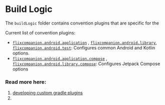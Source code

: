 # Build Logic

The `buildLogic` folder contains convention plugins that are specific for the

Current list of convention plugins:

-   [`flixcompanion.android.application`](convention/src/main/kotlin/AndroidApplicationConventionPlugin.kt)
    ,
    [`flixcompanion.android.library`](convention/src/main/kotlin/AndroidLibraryConventionPlugin.kt),
    [`flixcompanion.android.test`](convention/src/main/kotlin/AndroidTestConventionPlugin.kt):
    Configures common Android and Kotlin options.
-   [`flixcompanion.android.application.compose`](convention/src/main/kotlin/AndroidApplicationComposeConventionPlugin.kt)
    ,
    [`flixcompanion.android.library.compose`](convention/src/main/kotlin/AndroidLibraryComposeConventionPlugin.kt):
    Configures Jetpack Compose options

### Read more here:

1. [developing custom gradle plugins](https://docs.gradle.org/current/userguide/custom_plugins.html)
2.
